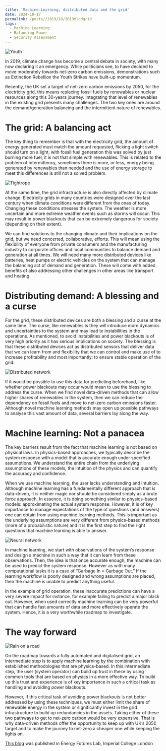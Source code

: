 ```yaml
---
title: 'Machine-Learning, distributed data and the grid'
date: 2024-10-17
permalink: /posts//2019/10/2019mlddgrid
tags:
  - Machine Learning
  - Balancing Power
  - Security Assessment
---
```


![Youth](https://energyfutureslab.blog/wp-content/uploads/2019/10/action-activist-climate-2975498.jpg "Youth on Streets")


In 2019, climate change has become a central debate in society, with many now declaring it an emergency. While politicians see, to have decided to move moderately towards net-zero carbon emissions, demonstrations such as Extinction Rebellion the Youth Strikes have built-up momentum.

Recently, the UK set a target of net-zero carbon emissions by 2050, for the electricity grid, this means replacing fossil fuels by renewables or nuclear resources along this 30-years journey. Integrating that level of renewables in the existing grid presents many challenges. The two key ones are around the demand/generation balancing and the intermittent nature of renewables.

The grid: A balancing act
======
The key thing to remember is that with the electricity grid, the amount of energy generated must match the amount requested, flicking a light switch should turn on a light, with fossil fuel generation this was solved by just burning more fuel, it is not that simple with renewables. This is related to the problem of intermittency, sometimes there is more, or less, energy being generated by renewables than needed and the use of energy storage to meet this differences is still not a solved problem.

![Tightrope](https://energyfutureslab.blog/wp-content/uploads/2019/10/acrobat-4171996_1920_thin.jpg "Tightrope")


At the same time, the grid infrastructure is also directly affected by climate change. Electricity grids in many countries were designed over the last century when climate conditions were different from the ones of today. Changing these conditions stresses the system. The weather is more uncertain and more extreme weather events such as storms will occur. This may result in power blackouts that can be extremely dangerous for society (depending on their extent).

We can find solutions to the changing climate and their implications on the grid, but we need concerted, collaborative, efforts. This will mean using the flexibility of everyone from private consumers and the manufacturing industry to corporate offices and local communities to balance demand and generation at all times. We will need many more distributed devices like batteries, heat pumps or electric vehicles on the system that can manage the balancing act of demand and generation. These will come with added benefits of also addressing other challenges in other areas like transport and heating.

Distributing demand: A blessing and a curse
======

For the grid, these distributed devices are both a blessing and a curse at the same time. The curse, like renewables is they will introduce more dynamics and uncertainties to the system and may lead to instabilities in the operations. As mentioned, to avoid instabilities and power blackouts is of very high priority as it has serious implications on society. The blessing is that these distributed devices act as distributed sensors that deliver data that we can learn from and flexibility that we can control and make use of to increase profitability and most importantly: to ensure stable operation of the grid.

![Distributed network](https://energyfutureslab.blog/wp-content/uploads/2019/10/network-1989146_1920_thin.png "Distributed network")

If it would be possible to use this data for predicting beforehand, like whether power blackouts may occur would mean to use the blessing to address the curse. When we find novel data-driven methods that can allow higher shares of renewables in the system, then we can reduce the dependency on fossil fuels and move to net-zero carbon emissions faster. Although novel machine learning methods may open up possible pathways to analyse this vast amount of data, several barriers lay along the way.

Machine learning: Not a panacea
======

The key barriers result from the fact that machine learning is not based on physical laws. In physics-based approaches, we typically describe the system response with a model that is accurate enough under specified assumptions. We understand the entire chain from the underlying assumptions of these models, the intuition of the physics and can quantify the accuracy and confidence.

When we use machine learning, the user lacks understanding and intuition. Although machine learning has a fundamentally different approach that is data-driven, it is neither magic nor should be considered simply as a brute force approach. In essence, it is doing something similar to physics-based models: approximating the actual system response. However, it is of key importance to manage expectations of the type of questions (and answers) one can obtain from using machine learning methods. This is important as the underlying assumptions are very different from physics-based methods (more of a probabilistic nature) and it is the first step to find the right questions that machine learning is able to answer.

![Neural network](https://energyfutureslab.blog/wp-content/uploads/2019/10/artificial-neural-network-3501528_thin.png "Neural network")

In machine learning, we start with observations of the system’s response and design a machine in such a way that it can learn from these observations. Then, the idea is that once accurate enough, the machine can be used to predict the system response. However as with many computational tasks it is a case of “Garbage In = Garbage Out.” If the learning workflow is poorly designed and wrong assumptions are placed, then the machine is unable to predict anything useful.

In the example of grid operation, these inaccurate predictions can have a very severe impact for instance, for example failing to predict a major black out. However, when used correctly machine learning can be very powerful that can handle fast amounts of data and more effectively operate the system. Hence, it is a very worthwhile roadmap to investigate.

The way forward
======

![Rain on a road](https://energyfutureslab.blog/wp-content/uploads/2019/10/rain-84648_1920_thin.jpg "Rain on a road")

On the roadmap towards a fully automated and digitalised grid, an intermediate step is to apply machine learning by the combination with established methodologies that are physics-based. In this intermediate step, the user (system operator) can build up trust in these by using common tools that are based on physics in a more effective way. To build up this trust and experience is of key importance in such a critical task as handling and avoiding power blackouts.

However, if this critical task of avoiding power blackouts is not better addressed by using these techniques, we must either limit the share of renewable energy in the system or significantly invest in the grid infrastructure to build up redundancies in the assets. Taking either of these two pathways to get to net-zero carbon would be very expensive. That is why data-driven methods offer the opportunity to keep up with UK’s 2050 target and to make the journey to net-zero a cheaper one while keeping the lights on.

[This blog](https://energyfutureslab.blog/2019/10/17/machine-learning-distributed-data-and-the-grid/) was published in Energy Futures Lab, Imperial College London 
